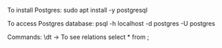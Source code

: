 To install Postgres:
sudo apt install -y postgresql

To access Postgres database:
psql -h localhost -d postgres -U postgres

Commands:
\dt -> To see relations
select * from <table>;